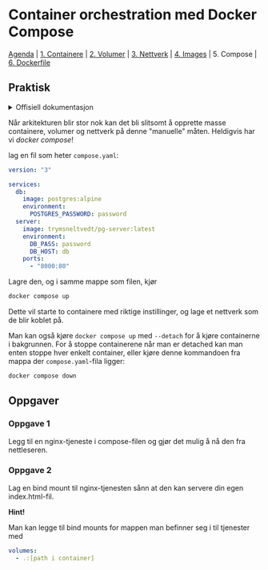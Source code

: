# Container orchestration med Docker Compose

[Agenda](/README.md) | [1. Containere](/containers/README.md) | [2. Volumer](/volumes/README.md) | [3. Nettverk](/networks/README.md) | [4. Images](/images/README.md) | 5. Compose | [6. Dockerfile](/dockerfiles/README.md)

## Praktisk

<details>
  <summary>Offisiell dokumentasjon</summary>

  - [docker compose](https://docs.docker.com/compose/reference/)
</details>

Når arkitekturen blir stor nok kan det bli slitsomt å opprette masse containere, volumer og nettverk på denne "manuelle" måten. Heldigvis har vi _docker compose_!

lag en fil som heter `compose.yaml`:

```yaml
version: "3"

services:
  db:
    image: postgres:alpine
    environment:
      POSTGRES_PASSWORD: password
  server:
    image: trymsneltvedt/pg-server:latest
    environment:
      DB_PASS: password
      DB_HOST: db
    ports:
      - "8000:80"
```

Lagre den, og i samme mappe som filen, kjør

```sh
docker compose up
```

Dette vil starte to containere med riktige instillinger, og lage et nettverk som de blir koblet på.

Man kan også kjøre `docker compose up` med `--detach` for å kjøre containerne i bakgrunnen. For å stoppe containerene når man er detached kan man enten stoppe hver enkelt container, eller kjøre denne kommandoen fra mappa der `compose.yaml`-fila ligger:

```sh
docker compose down
```

## Oppgaver

### Oppgave 1

Legg til en nginx-tjeneste i compose-filen og gjør det mulig å nå den fra nettleseren.

### Oppgave 2

Lag en bind mount til nginx-tjenesten sånn at den kan servere din egen index.html-fil.

**Hint!**

Man kan legge til bind mounts for mappen man befinner seg i til tjenester med

```yaml
volumes:
  - .:[path i container]
```
